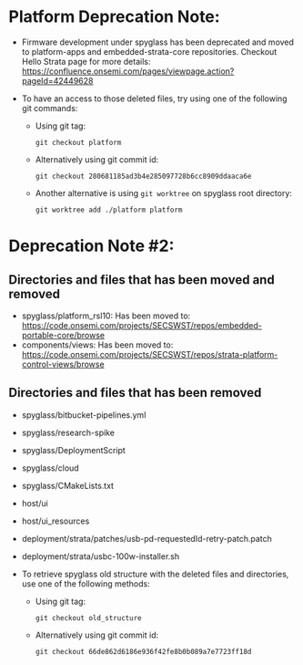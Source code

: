 # Platform Deprecation Note:

* Firmware development under spyglass has been deprecated and moved to platform-apps and embedded-strata-core repositories.
Checkout Hello Strata page for more details: https://confluence.onsemi.com/pages/viewpage.action?pageId=42449628

* To have an access to those deleted files, try using one of the following git commands:
  
  * Using git tag:

    ```git checkout platform```
  
  * Alternatively using git commit id:

    ```git checkout 280681185ad3b4e285097728b6cc8909ddaaca6e```
  
  * Another alternative is using `git worktree` on spyglass root directory:

    ```git worktree add ./platform platform```

# Deprecation Note #2:

## Directories and files that has been moved and removed 

* spyglass/platform_rsl10: Has been moved to: https://code.onsemi.com/projects/SECSWST/repos/embedded-portable-core/browse
* components/views: Has been moved to: https://code.onsemi.com/projects/SECSWST/repos/strata-platform-control-views/browse

## Directories and files that has been removed 
* spyglass/bitbucket-pipelines.yml
* spyglass/research-spike
* spyglass/DeploymentScript
* spyglass/cloud
* spyglass/CMakeLists.txt
* host/ui
* host/ui_resources
* deployment/strata/patches/usb-pd-requestedId-retry-patch.patch
* deployment/strata/usbc-100w-installer.sh

* To retrieve spyglass old structure with the deleted files and directories, use one of the following methods:
  
  * Using git tag:

    ```git checkout old_structure```
  
  * Alternatively using git commit id:

    ```git checkout 66de862d6186e936f42fe8b0b089a7e7723ff18d```